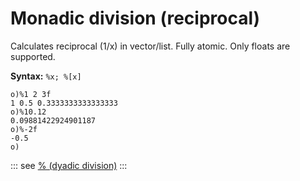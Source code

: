 # Monadic division (reciprocal)

Calculates reciprocal (1/x) in vector/list. Fully atomic. Only floats are supported.

**Syntax:** ```%x; %[x]```

```o
o)%1 2 3f
1 0.5 0.3333333333333333
o)%10.12
0.09881422924901187
o)%-2f
-0.5
o)
```

::: see
[% (dyadic division)](/verbs/math/division.md)
:::
